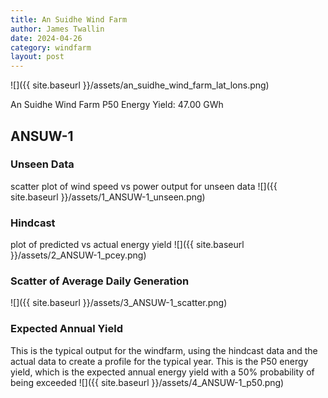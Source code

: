 ```yaml
---
title: An Suidhe Wind Farm
author: James Twallin
date: 2024-04-26
category: windfarm
layout: post
---
```

![]({{ site.baseurl }}/assets/an_suidhe_wind_farm_lat_lons.png)

An Suidhe Wind Farm P50 Energy Yield: 47.00 GWh

ANSUW-1
-------------
### Unseen Data 
scatter plot of wind speed vs power output for unseen data
![]({{ site.baseurl }}/assets/1_ANSUW-1_unseen.png)
### Hindcast 
plot of predicted vs actual energy yield
![]({{ site.baseurl }}/assets/2_ANSUW-1_pcey.png)
### Scatter of Average Daily Generation 

![]({{ site.baseurl }}/assets/3_ANSUW-1_scatter.png)
### Expected Annual Yield 
This is the typical output for the windfarm, using the hindcast data and the actual data to create a profile for the typical year. This is the P50 energy yield, which is the expected annual energy yield with a 50% probability of being exceeded
![]({{ site.baseurl }}/assets/4_ANSUW-1_p50.png)

